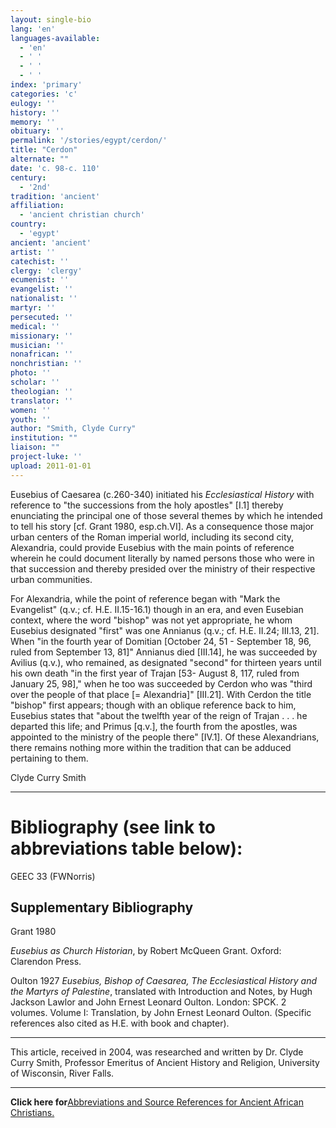 ```yaml
---
layout: single-bio
lang: 'en'
languages-available:
  - 'en'
  - ' '
  - ' '
  - ' '
index: 'primary'
categories: 'c'
eulogy: ''
history: ''
memory: ''
obituary: ''
permalink: '/stories/egypt/cerdon/'
title: "Cerdon"
alternate: ""
date: 'c. 98-c. 110'
century:
  - '2nd'
tradition: 'ancient'
affiliation:
  - 'ancient christian church'
country:
  - 'egypt'
ancient: 'ancient'
artist: ''
catechist: ''
clergy: 'clergy'
ecumenist: ''
evangelist: ''
nationalist: ''
martyr: ''
persecuted: ''
medical: ''
missionary: ''
musician: ''
nonafrican: ''
nonchristian: ''
photo: ''
scholar: ''
theologian: ''
translator: ''
women: ''
youth: ''
author: "Smith, Clyde Curry"
institution: ""
liaison: ""
project-luke: ''
upload: 2011-01-01
---
```




Eusebius of Caesarea (c.260-340) initiated his *Ecclesiastical History* with reference to "the successions from the holy apostles" [I.1] thereby enunciating the principal one of those several themes by which he intended to tell his story [cf. Grant 1980, esp.ch.VI].  As a consequence those major urban centers of the Roman imperial world, including its second city, Alexandria, could provide Eusebius with the main points of reference wherein he could document literally by named persons those who were in that succession and thereby presided over the ministry of their respective urban communities.

For Alexandria, while the point of reference began with "Mark the Evangelist" (q.v.; cf. H.E. II.15-16.1) though in an era, and even Eusebian context, where the word "bishop" was not yet appropriate, he whom Eusebius designated "first" was one Annianus (q.v.; cf. H.E. II.24; III.13, 21].  When "in the fourth year of Domitian [October 24, 51 - September 18, 96, ruled from September 13, 81]" Annianus died [III.14], he was succeeded by Avilius (q.v.), who remained, as designated "second" for thirteen years until his own death "in the first year of Trajan [53- August 8, 117, ruled from January 25, 98]," when he too was succeeded by Cerdon who was "third over the people of that place [= Alexandria]" [III.21].  With Cerdon the title "bishop" first appears; though with an oblique reference back to him, Eusebius states that "about the twelfth year of the reign of Trajan . . . he departed this life; and Primus [q.v.], the fourth from the apostles, was appointed to the ministry of the people there" [IV.1].  Of these Alexandrians, there remains nothing more within the tradition that can be adduced pertaining to them.

Clyde Curry Smith

---

# Bibliography (see link to abbreviations table below):

GEEC 33 (FWNorris)

## Supplementary Bibliography

Grant 1980

*Eusebius as Church Historian*, by Robert McQueen Grant. Oxford:  Clarendon Press.

Oulton 1927
*Eusebius, Bishop of Caesarea, The Ecclesiastical History and the Martyrs of Palestine*, translated with Introduction and Notes, by Hugh Jackson Lawlor and John Ernest Leonard Oulton.  London:  SPCK.  2 volumes.  Volume I:  Translation, by John Ernest Leonard Oulton.  (Specific references also cited as H.E. with book and chapter).

---

This article, received in 2004, was researched and written by Dr. Clyde Curry Smith, Professor Emeritus of Ancient History and Religion, University of Wisconsin, River Falls.

---

**Click here for**[Abbreviations and Source References for Ancient African Christians.]({{site.url}}/resources/ancient-references/)

